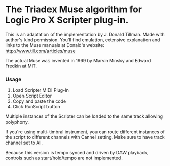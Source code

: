 # The Triadex Muse algorithm for Logic Pro X Scripter plug-in.

This is an adaptation of the implementation by J. Donald Tillman. Made with author's kind permission.
You'll find emulation, extensive explanation and links to the Muse manuals at Donald's website: http://www.till.com/articles/muse

The actual Muse was invented in 1969 by Marvin Minsky and Edward Fredkin at MIT.

### Usage
1. Load Scripter MIDI Plug-In
2. Open Script Editor
3. Copy and paste the code
4. Click RunScript button

Multiple instances of the Scripter can be loaded to the same track allowing polyphony.

If you're using multi-timbral instrument, you can route different instances of the script to different
channels with Cannel setting. Make sure to have track channel set to All.

Because this version is tempo synced and driven by DAW playback, controls such as start/hold/tempo are not implemented.
